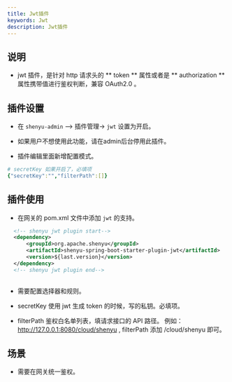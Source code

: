 ```yaml
---
title: Jwt插件
keywords: Jwt
description: Jwt插件
---
```


## 说明

* jwt 插件，是针对 http 请求头的 ** token ** 属性或者是 ** authorization ** 属性携带值进行鉴权判断，兼容 OAuth2.0 。

## 插件设置

* 在 `shenyu-admin` --> 插件管理-> `jwt` 设置为开启。

* 如果用户不想使用此功能，请在admin后台停用此插件。

* 插件编辑里面新增配置模式。

```yaml
# secretKey 如果开启了，必填项
{"secretKey":"","filterPath":[]} 
```

## 插件使用

* 在网关的 pom.xml 文件中添加 `jwt` 的支持。

```xml
  <!-- shenyu jwt plugin start-->
  <dependency>
      <groupId>org.apache.shenyu</groupId>
      <artifactId>shenyu-spring-boot-starter-plugin-jwt</artifactId>
      <version>${last.version}</version>
  </dependency>
  <!-- shenyu jwt plugin end-->
  
``` 
* 需要配置选择器和规则。

* secretKey 使用 jwt 生成 token 的时候，写的私钥。必填项。

* filterPath 鉴权白名单列表，填请求接口的 API 路径。 例如：http://127.0.0.1:8080/cloud/shenyu , filterPath 添加 /cloud/shenyu 即可。

## 场景

* 需要在网关统一鉴权。


